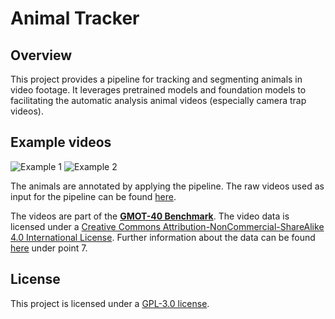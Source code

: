 # Animal Tracker

## Overview
This project provides a pipeline for tracking and segmenting animals in video footage. It leverages pretrained models and foundation models to facilitating the automatic analysis animal videos (especially camera trap videos).


## Example videos
![Example 1](assets/vid1.gif)  ![Example 2](assets/vid2.gif)

The animals are annotated by applying the pipeline. The raw videos used as input for the pipeline can be found [here](demo_data). 

The videos are part of the [**GMOT-40 Benchmark**](https://github.com/Spritea/GMOT40).
The video data is licensed under a [Creative Commons Attribution-NonCommercial-ShareAlike 4.0 International License](https://creativecommons.org/licenses/by-nc-sa/4.0/).
Further information about the data can be found  [here](licenses.md) under point 7.


## License

This project is licensed under a [GPL-3.0 license](LICENSE).

